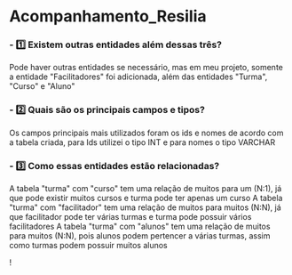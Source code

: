 # Acompanhamento_Resilia

### - :one: Existem outras entidades além dessas três?  
Pode haver outras entidades se necessário, mas em meu projeto, somente a entidade "Facilitadores" foi adicionada, além das entidades "Turma", "Curso" e "Aluno"  

### - :two:  Quais são os principais campos e tipos?
Os campos principais mais utilizados foram os ids e nomes de acordo com a tabela criada, para Ids utilizei o tipo INT e para nomes o tipo VARCHAR

### - :three: Como essas entidades estão relacionadas?
A tabela "turma" com "curso" tem uma relação de muitos para um (N:1), já que pode existir muitos cursos e turma pode ter apenas um curso
A tabela "turma" com "facilitador" tem uma relação de muitos para muitos (N:N), já que facilitador pode ter várias turmas e turma pode possuir vários facilitadores
A tabela "turma" com "alunos" tem uma relação de muitos para muitos (N:N), pois alunos podem pertencer a várias turmas, assim como turmas podem possuir muitos alunos

!



